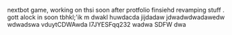 nextbot game, working on thsi soon after protfolio finsiehd revamping stuff
.
gott alock in soon tbhkl;'ik
m
dwakl
huwdacda
jijdadaw
jdwadwdwadawedw
wdwadswa
vduytCDWAwda
I7JYESFqq232
wadwa
SDFW
dwa
